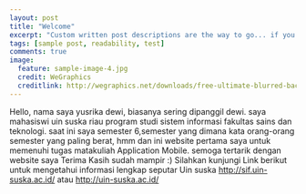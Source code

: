 ```yaml
---
layout: post
title: "Welcome"
excerpt: "Custom written post descriptions are the way to go... if you're not lazy."
tags: [sample post, readability, test]
comments: true
image:
  feature: sample-image-4.jpg
  credit: WeGraphics
  creditlink: http://wegraphics.net/downloads/free-ultimate-blurred-background-pack/
---
```

Hello, nama saya yusrika dewi, biasanya sering dipanggil dewi.
saya mahasiswi uin suska riau program studi sistem informasi fakultas sains dan teknologi.
saat ini saya semester 6,semester yang dimana kata orang-orang semester yang paling berat, hmm dan ini website pertama saya untuk memenuhi tugas matakuliah Application Mobile.
semoga tertarik dengan website saya
Terima Kasih sudah mampir :)
Silahkan kunjungi Link berikut untuk mengetahui informasi lengkap seputar Uin suska http://sif.uin-suska.ac.id/ atau
http://uin-suska.ac.id/
